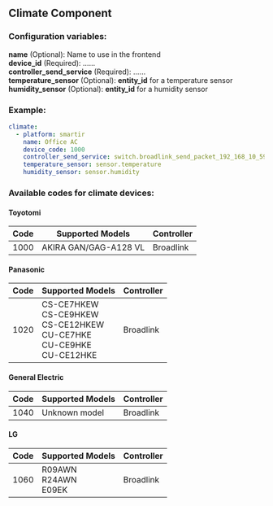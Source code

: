## Climate Component
### Configuration variables:
**name** (Optional): Name to use in the frontend<br />
**device_id** (Required): ......<br />
**controller_send_service** (Required): ......<br />
**temperature_sensor** (Optional): **entity_id** for a temperature sensor<br />
**humidity_sensor** (Optional): **entity_id** for a humidity sensor<br />

### Example:
```yaml
climate:
  - platform: smartir
    name: Office AC
    device_code: 1000
    controller_send_service: switch.broadlink_send_packet_192_168_10_59
    temperature_sensor: sensor.temperature
    humidity_sensor: sensor.humidity
```

### Available codes for climate devices:
#### Toyotomi
| Code | Supported Models | Controller |
| ------------- | -------------------------- | ------------- |
1000|AKIRA GAN/GAG-A128 VL|Broadlink

#### Panasonic
| Code | Supported Models | Controller |
| ------------- | -------------------------- | ------------- |
1020|CS-CE7HKEW<br>CS-CE9HKEW<br>CS-CE12HKEW<br>CU-CE7HKE<br>CU-CE9HKE<br>CU-CE12HKE|Broadlink

#### General Electric
| Code | Supported Models | Controller |
| ------------- | -------------------------- | ------------- |
1040|Unknown model|Broadlink

#### LG
| Code | Supported Models | Controller |
| ------------- | -------------------------- | ------------- |
1060|R09AWN<br>R24AWN<br>E09EK|Broadlink
